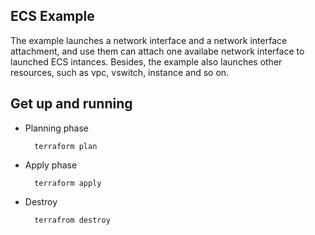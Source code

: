 ## ECS Example

The example launches a network interface and a network interface attachment, and use them can attach one availabe network interface to launched ECS intances. Besides, the example also launches other resources, such as vpc, vswitch, instance and so on.

## Get up and running

* Planning phase
   
        terraform plan

* Apply phase

        terraform apply

* Destroy

        terrafrom destroy

